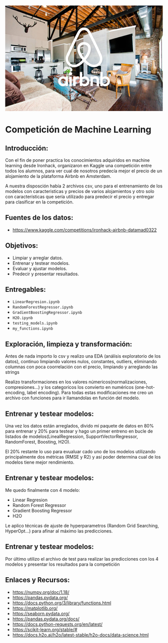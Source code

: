 ![airbnb-madrid.jpg](images/airbnb-madrid.jpg)


# Competición de Machine Learning
## Introducción:


Con el fin de poner practica los conocimientos adquiridos en machine learning desde Ironhack, organizaron en Kaggle una competición entre todos los alumnos, para ver cual de nosotros predecía mejor el precio de un alojamiento de la plataforma Airbnb en Amsterdam.

A nuestra disposción había 2 archivos csv, uno para el entrenamiento de los modelos con caracteristicas y precios de varios alojamientos y otro solo con características que sería utilizado para predecir el precio y entregar para clasificar en la competición.



## Fuentes de los datos:

 - https://www.kaggle.com/competitions/ironhack-airbnb-datamad0322


## Objetivos:

- Limpiar y arreglar datos. 
- Entrenar y testear modelos.
- Evaluar y ajustar modelos.
- Predecir y presentar resultados.


## Entregables:

- `LinearRegresion.ipynb` 
- `RandomForestRegressor.ipynb`
- `GradientBoostingRegressor.ipynb`
- `H2O.ipynb`
- `testing_models.ipynb`
- `my_functions.ipynb`




## Exploración, limpieza y transformación:

Antes de nada importo lo csv y realizo una EDA (análisis exploratorio de los datos), continuo limpiando valores nulos, constantes, outliers, eliminando columnas con poca coorrelación con el precio, limpiando y arreglando las strings 

Realizo transformaciones en los valores númericos(normalizaciones, compresiones...) y los categoricos los convierto en numéricos (one-hot-encoding, label encoding). Para todas estas modificaciones me creo un archivo con funciones para ir llamandolas en  función del modelo.



## Entrenar y testear modelos:

 
Una vez los datos están arreglados, divido mi paquete de datos en 80% para entrenar y 20% para testear y hago un primer entreno en bucle de listados de modelos(LinealRegression, SupportVectorRegressor, RandomForest, Boosting, H2O).

El 20% restante lo uso para evualuar cado uno de los modelos utilizando principalmente dos métricas (RMSE y R2) y así poder determina cual de los modelos tiene mejor rendimiento.



## Entrenar y testear modelos:

Me quedo finalmente con 4 modelo:

- Linear Regresion
- Random Forest Regressor
- Gradient Boosting Regressor
- H2O

Le aplico técnicas de ajuste de hyperparametros (Random Grid Searching, HyperOpt...) para afinar al máximo las predicciones.

## Entrenar y testear modelos:

Por último utilizo el archivo de test para realizar las predicciones con los 4 modelos y presentar los resultados para la competición


## Enlaces y Recursos:


- <https://numpy.org/doc/1.18/>
- <https://pandas.pydata.org/>
- https://docs.python.org/3/library/functions.html
- https://matplotlib.org/
- https://seaborn.pydata.org/
- https://pandas.pydata.org/docs/
- https://docs.python-requests.org/en/latest/
- https://scikit-learn.org/stable/#
- https://docs.h2o.ai/h2o/latest-stable/h2o-docs/data-science.html






```python

```
